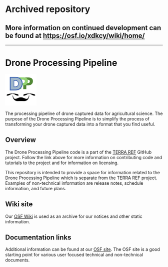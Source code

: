 # Archived repository 

## More information on continued development can be found at https://osf.io/xdkcy/wiki/home/ 

--- 
# Drone Processing Pipeline
<img src="./resources/drone-pipeline.png" width="100" />

The processing pipeline of drone captured data for agricultural science.
The purpose of the Drone Processing Pipeline is to simplify the process of transforming your drone captured data into a format that you find useful.

## Overview

The Drone Processing Pipeline code is a part of the [TERRA REF](https://github.com/terraref/drone-pipeline/tree/master) GitHub project. 
Follow the link above for more information on contributing code and tutorials to the project and for information on licensing.

This repository is intended to provide a space for information related to the Drone Processing Pipeline which is separate from the TERRA REF project.
Examples of non-technical information are release notes, schedule information, and future plans.

## Wiki site

Our [OSF Wiki](https://osf.io/xdkcy/wiki/home/) is used as an archive for our notices and other static information.

## Documentation links

Additional information can be found at our [OSF site](https://osf.io/xdkcy/).
The OSF site is a good starting point for various user focused technical and non-technical documents.
